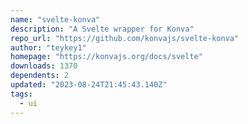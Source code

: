 ```yaml
---
name: "svelte-konva"
description: "A Svelte wrapper for Konva"
repo_url: "https://github.com/konvajs/svelte-konva"
author: "teykey1"
homepage: "https://konvajs.org/docs/svelte"
downloads: 1370
dependents: 2
updated: "2023-08-24T21:45:43.140Z"
tags: 
  - ui
---
```

